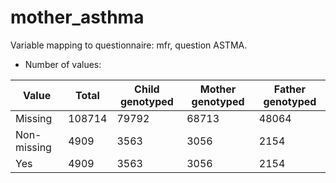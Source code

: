 # mother_asthma
Variable mapping to questionnaire: mfr, question ASTMA.
- Number of values:

| Value | Total | Child genotyped | Mother genotyped | Father genotyped |
| ----- | ----- | --------------- | ---------------- | ---------------- |
| Missing | 108714 | 79792 | 68713 | 48064 |
| Non-missing | 4909 | 3563 | 3056 | 2154 |
| Yes | 4909 | 3563 | 3056 |2154 |



